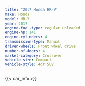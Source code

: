 ```yaml
---
title: "2017 Honda HR-V"
make: Honda
model: HR-V
year: 2017
engine-fuel-type: regular unleaded
engine-hp: 141
engine-cylinders: 4
transmission-type: Manual
driven-wheels: Front wheel drive
number-of-doors: 4
market-category: Crossover
vehicle-size: Compact
vehicle-style: 4dr SUV
---
```


{{< car_info >}}
